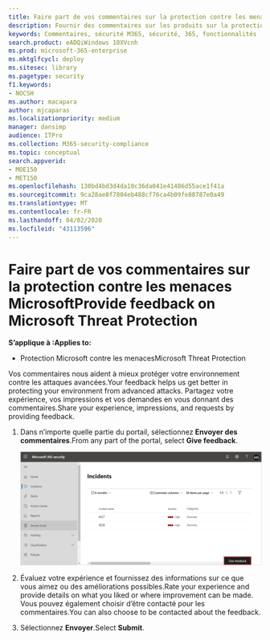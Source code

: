 ```yaml
---
title: Faire part de vos commentaires sur la protection contre les menaces Microsoft
description: Fournir des commentaires sur les produits sur la protection contre les menaces Microsoft
keywords: Commentaires, sécurité M365, sécurité, 365, fonctionnalités
search.product: eADQiWindows 10XVcnh
ms.prod: microsoft-365-enterprise
ms.mktglfcycl: deploy
ms.sitesec: library
ms.pagetype: security
f1.keywords:
- NOCSH
ms.author: macapara
author: mjcaparas
ms.localizationpriority: medium
manager: dansimp
audience: ITPro
ms.collection: M365-security-compliance
ms.topic: conceptual
search.appverid:
- MOE150
- MET150
ms.openlocfilehash: 130bd4bd3d4da10c36da041e41486d55ace1f41a
ms.sourcegitcommit: 9ca28ae8f7804eb488cf76ca4b09fe88787e0a49
ms.translationtype: MT
ms.contentlocale: fr-FR
ms.lasthandoff: 04/02/2020
ms.locfileid: "43113596"
---
```

# <a name="provide-feedback-on-microsoft-threat-protection"></a><span data-ttu-id="57594-104">Faire part de vos commentaires sur la protection contre les menaces Microsoft</span><span class="sxs-lookup"><span data-stu-id="57594-104">Provide feedback on Microsoft Threat Protection</span></span>

<span data-ttu-id="57594-105">**S’applique à :**</span><span class="sxs-lookup"><span data-stu-id="57594-105">**Applies to:**</span></span>
- <span data-ttu-id="57594-106">Protection Microsoft contre les menaces</span><span class="sxs-lookup"><span data-stu-id="57594-106">Microsoft Threat Protection</span></span>

<span data-ttu-id="57594-107">Vos commentaires nous aident à mieux protéger votre environnement contre les attaques avancées.</span><span class="sxs-lookup"><span data-stu-id="57594-107">Your feedback helps us get better in protecting your environment from advanced attacks.</span></span> <span data-ttu-id="57594-108">Partagez votre expérience, vos impressions et vos demandes en vous donnant des commentaires.</span><span class="sxs-lookup"><span data-stu-id="57594-108">Share your experience, impressions, and  requests by providing feedback.</span></span>

1. <span data-ttu-id="57594-109">Dans n’importe quelle partie du portail, sélectionnez **Envoyer des commentaires**.</span><span class="sxs-lookup"><span data-stu-id="57594-109">From any part of the portal, select **Give feedback**.</span></span> 

    ![Image du bouton commentaires](../../media/feedback.png)

2. <span data-ttu-id="57594-111">Évaluez votre expérience et fournissez des informations sur ce que vous aimez ou des améliorations possibles.</span><span class="sxs-lookup"><span data-stu-id="57594-111">Rate your experience and provide details on what you liked or where improvement can be made.</span></span> <span data-ttu-id="57594-112">Vous pouvez également choisir d’être contacté pour les commentaires.</span><span class="sxs-lookup"><span data-stu-id="57594-112">You can also choose to be contacted about the feedback.</span></span> 

3. <span data-ttu-id="57594-113">Sélectionnez **Envoyer**.</span><span class="sxs-lookup"><span data-stu-id="57594-113">Select **Submit**.</span></span>